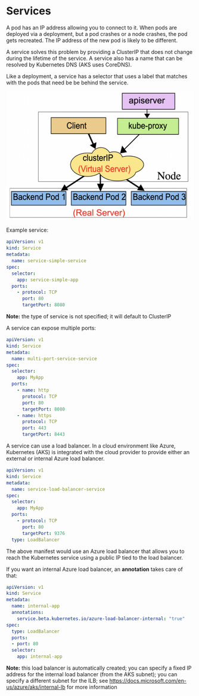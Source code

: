# Services

A pod has an IP address allowing you to connect to it. When pods are deployed via a deployment, but a pod crashes or a node crashes, the pod gets recreated. The IP address of the new pod is likely to be different.

A service solves this problem by providing a ClusterIP that does not change during the lifetime of the service. A service also has a name that can be resolved by Kubernetes DNS (AKS uses CoreDNS).

Like a deployment, a service has a selector that uses a label that matches with the pods that need be be behind the service.

![Services](services-k8s.png)

Example service:

```yaml
apiVersion: v1
kind: Service
metadata:
  name: service-simple-service
spec:
  selector:
    app: service-simple-app
  ports:
    - protocol: TCP
      port: 80
      targetPort: 8080
```

**Note:** the type of service is not specified; it will default to ClusterIP

A service can expose multiple ports:

```yaml
apiVersion: v1
kind: Service
metadata:
  name: multi-port-service-service
spec:
  selector:
    app: MyApp
  ports:
    - name: http
      protocol: TCP
      port: 80
      targetPort: 8080
    - name: https
      protocol: TCP
      port: 443
      targetPort: 8443
```

A service can use a load balancer. In a cloud environment like Azure, Kubernetes (AKS) is integrated with the cloud provider to provide either an external or internal Azure load balancer.

```yaml
apiVersion: v1
kind: Service
metadata:
  name: service-load-balancer-service
spec:
  selector:
    app: MyApp
  ports:
    - protocol: TCP
      port: 80
      targetPort: 9376
  type: LoadBalancer
```

The above manifest would use an Azure load balancer that allows you to reach the Kubernetes service using a public IP tied to the load balancer.

If you want an internal Azure load balancer, an **annotation** takes care of that:

```yaml
apiVersion: v1
kind: Service
metadata:
  name: internal-app
  annotations:
    service.beta.kubernetes.io/azure-load-balancer-internal: "true"
spec:
  type: LoadBalancer
  ports:
  - port: 80
  selector:
    app: internal-app
```

**Note:** this load balancer is automatically created; you can specify a fixed IP address for the internal load balancer (from the AKS subnet); you can specify a different subnet for the ILB; see https://docs.microsoft.com/en-us/azure/aks/internal-lb for more information


